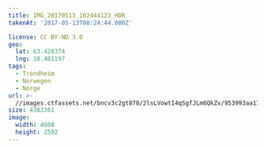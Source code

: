 ```yaml
---
title: IMG_20170513_102444123_HDR
takenAt: '2017-05-13T08:24:44.000Z'

license: CC BY-ND 3.0
geo:
  lat: 63.428374
  lng: 10.401197
tags:
  - Trondheim
  - Norwegen
  - Norge
url: >-
  //images.ctfassets.net/bncv3c2gt878/2lsLVowtI4qSgfJLm6QkZv/953993aa17426a5f042cd09ca72ca3eb/img_20170513_102444123_hdr_34519986491_o
size: 4383361
image:
  width: 4608
  height: 2592
---
```

